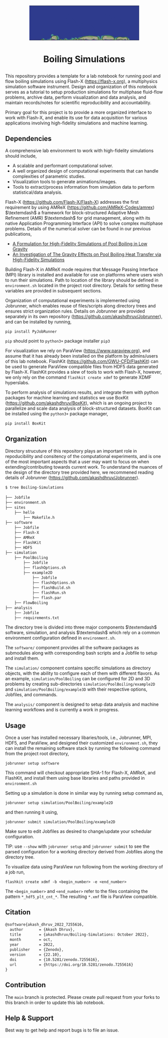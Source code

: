 <p align="center"> <img src="./icon.gif" width="350" style="border:none;background:none;"/> </p>

# <p align="center"> Boiling Simulations </p>

This repository provides a template for a lab notebook for running pool and flow boiling simulations using Flash-X (https://flash-x.org), a multiphysics simulation software instrument. Design and organization of this notebook serves as a tutorial to setup production simulations for multiphase fluid-flow problems, archive data, perform visualization and data analysis, and maintain records/notes for scientific reproducibility and accountability. 

Primary goal for this project is to provide a more organized interface to work with Flash-X, and enable its use for data acquisition for various applications involving high-fidelity simulations and machine learning.

## Dependencies

A comprehensive lab environment to work with high-fidelity simulations should include,

- A scalable and performant computational solver.
- A well organized design of computational experiments that can handle complexities of parametric studies.
- Visualization tools to generate animations/images.
- Tools to extract/process information from simulation data to perform statistical/data analysis.

Flash-X (https://github.com/Flash-X/Flash-X) addresses the first requirement by using AMReX (https://github.com/AMReX-Codes/amrex) $\textemdash$ a framework for block-structured Adaptive Mesh Refinement (AMR) $\textemdash$ for grid management, along with its native Application Programming Interface (API) to solve complex multiphase problems. Details of the numerical solver can be found in our previous publications,

- [A Formulation for High-Fidelity Simulations of Pool Boiling in Low Gravity](https://www.sciencedirect.com/science/article/abs/pii/S030193221930165X)
- [An Investigation of The Gravity Effects on Pool Boiling Heat Transfer via High-Fidelity Simulations](https://www.sciencedirect.com/science/article/abs/pii/S0017931021009315?dgcid=author#!)

Building Flash-X in AMReX mode requires that Message Passing Interface (MPI) library is installed and available for use on platforms where users wish to run their simulations. Path to location of the library should be defined in ``environment.sh`` located in the project root directory. Details for setting these variables are provided in subsequent sections.

Organization of computational experiments is implemented using Jobrunner, which enables reuse of files/scripts along directory trees and ensures strict organization rules. Details on Jobrunner are provided separately in its own repository (https://github.com/akashdhruv/Jobrunner), and can be installed by running,

```
pip install PyJobRunner
```

`pip` should point to `python3+` package installer `pip3`

For visualization we rely on ParaView (https://www.paraview.org), and assume that it has already been installed on the platform by admins/users of this lab notebook. FlashKit (https://github.com/GWU-CFD/FlashKit) can be used to generate ParaView compatible files from HDF5 data generated by Flash-X. FlashKit  provides a slew of tools to work with Flash-X, however, we only rely on the command ``flashkit create xdmf`` to generate XDMF hyperslabs.

To perform analysis of simulations results, and integrate them with python packages for machine learning and statistics we use BoxKit (https://github.com/akashdhruv/BoxKit), which is an ongoing project to parallelize and scale data analysis of block-structured datasets. BoxKit can be installed using the ``python3+`` package manager,

```
pip install BoxKit
```

## Organization 

Directory strucuture of this repository plays an important role in repoducibility and consitency of the computational experiments, and is one of the most important aspects that a user may want to focus on when extending/contributing towards current work. To understand the nuances of the design of the directory tree provided here, we recommened reading details of Jobrunner (https://github.com/akashdhruv/Jobrunner). 

```
$ tree Boiling-Simulations

├── Jobfile
├── environment.sh
├── sites
    ├── hello
        ├── Makefile.h
├── software
    ├── Jobfile
    ├── Flash-X
    ├── AMReX
    ├── FlashKit
    ├── HDF5
├── simulation
    ├── PoolBoiling
        ├── Jobfile
        ├── flashOptions.sh
        ├── example2D
            ├── Jobfile
            ├── flashOptions.sh
            ├── flashBuild.sh
            ├── flashRun.sh
            ├── flash.par
    ├── FlowBoiling
├── analysis
    ├── Jobfile
    ├── requirements.txt
```

The directory tree is divided into three major components $\textemdash$ software, simulation, and analysis $\textemdash$ which rely on a common environment configuration defined in `environment.sh`. 

The ``software/`` component provides all the software packages as submodules along with corresponding bash scripts and a Jobfile to setup and install them.

The ``simulation/`` component contains specific simulations as directory objects, with the ability to configure each of them with different flavors. As an example, ``simulation/PoolBoiling`` can be configured for 2D and 3D problems by creating sub-directories ``simulation/PoolBoiling/example2D`` and ``simulation/PoolBoiling/example3D`` with their respective options, Jobfiles, and commands.

The ``analysis/`` component is designed to setup data analysis and machine learning workflows and is currently a work in progress.

## Usage

Once a user has installed necessary libaries/tools, i.e., Jobrunner, MPI, HDF5, and ParaView, and designed their customized `environment.sh`, they can install the remaining software stack by running the following command from the project root directory,

```
jobrunner setup software
```

This command will checkout appropriate SHA-1 for Flash-X, AMReX, and FlashKit, and install them using base libraries and paths provided in ``environment.sh``

Setting up a simulation is done in similar way by running setup command as,

```
jobrunner setup simulation/PoolBoiling/example2D
```

and then running it using,

```
jobrunner submit simulation/PoolBoiling/example2D
```

Make sure to edit Jobfiles as desired to change/update your schedular configuration.

TIP: use `--show` with `jobrunner setup` and `jobrunner submit` to see the parsed configuration for a working directory derived from Jobfiles along the directory tree.

To visualize data using ParaView run following from the working directory of a job run,

```
flashkit create xdmf -b <begin_number> -e <end_number>
```

The `<begin_number>` and `<end_number>` refer to the files containing the pattern `*_hdf5_plt_cnt_*`. The resulting `*.xmf` file is ParaView compatible.

## Citation

```
@software{akash_dhruv_2022_7255616,
  author       = {Akash Dhruv},
  title        = {akashdhruv/Boiling-Simulations: October 2022},
  month        = oct,
  year         = 2022,
  publisher    = {Zenodo},
  version      = {22.10},
  doi          = {10.5281/zenodo.7255616},
  url          = {https://doi.org/10.5281/zenodo.7255616}
}
```

## Contribution

The `main` branch is protected. Please create pull request from your forks to this branch in order to update this lab notebook.

## Help & Support

Best way to get help and report bugs is to file an issue.
